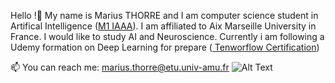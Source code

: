 Hello !👋 My name is Marius THORRE and I am computer science student in Artifical Intelligence (<a href="https://formations.univ-amu.fr/ME5SIN-PRSIN5AC.html">M1 IAAA</a>). 
I am affiliated to Aix Marseille University in France. I would like to study AI and Neuroscience.
Currently i am following a Udemy formation on Deep Learning for prepare (<a href="https://www.tensorflow.org/certificate?hl=fr"> Tenworflow Certification</a>)

📫 You can reach me: marius.thorre@etu.univ-amu.fr
![Alt Text](https://www.google.com/url?sa=i&url=https%3A%2F%2Fgifer.com%2Ffr%2FNv2&psig=AOvVaw3ZaTI-0dPIutM-IfLbQymL&ust=1709908894545000&source=images&cd=vfe&opi=89978449&ved=0CBIQjRxqFwoTCNjxyJSx4oQDFQAAAAAdAAAAABAE)

